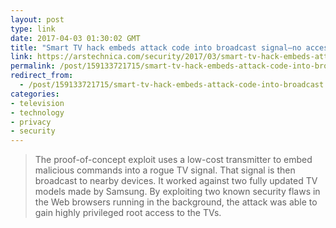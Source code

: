 ```yaml
---
layout: post
type: link
date: 2017-04-03 01:30:02 GMT
title: "Smart TV hack embeds attack code into broadcast signal—no access required"
link: https://arstechnica.com/security/2017/03/smart-tv-hack-embeds-attack-code-into-broadcast-signal-no-access-required/
permalink: /post/159133721715/smart-tv-hack-embeds-attack-code-into-broadcast
redirect_from: 
  - /post/159133721715/smart-tv-hack-embeds-attack-code-into-broadcast
categories:
- television
- technology
- privacy
- security
---
```


<p><blockquote>The proof-of-concept exploit uses a low-cost transmitter to embed malicious commands into a rogue TV signal. That signal is then broadcast to nearby devices. It worked against two fully updated TV models made by Samsung. By exploiting two known security flaws in the Web browsers running in the background, the attack was able to gain highly privileged root access to the TVs.</blockquote></p>